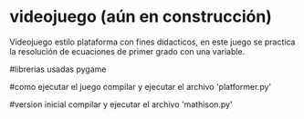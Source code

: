 # videojuego (aún en construcción)
Videojuego estilo plataforma con fines didacticos, en este juego se practica la resolución de ecuaciones de primer grado con una variable.

#librerias usadas
pygame

#como ejecutar el juego
compilar y ejecutar el archivo 'platformer.py'

#version inicial
compilar y ejecutar el archivo 'mathison.py'
